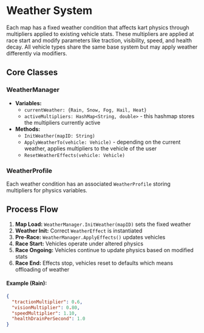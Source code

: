 # Weather System 

Each map has a fixed weather condition that affects kart physics through multipliers applied to existing vehicle stats. These multipliers are applied at race start and modify parameters like traction, visibility, speed, and health decay. All vehicle types share the same base system but may apply weather differently via modifiers.

## Core Classes

### WeatherManager
- **Variables:**
  - `currentWeather: {Rain, Snow, Fog, Hail, Heat}`
  - `activeMultipliers: HashMap<String, double>` - this hashmap stores the multipliers currently active
- **Methods:**
  - `InitWeather(mapID: String)`
  - `ApplyWeatherTo(vehicle: Vehicle)` - depending on the current weather, applies multipliers to the vehicle of the user
  - `ResetWeatherEffects(vehicle: Vehicle)`

### WeatherProfile
Each weather condition has an associated `WeatherProfile` storing multipliers for physics variables.

## Process Flow
1. **Map Load:** `WeatherManager.InitWeather(mapID)` sets the fixed weather
2. **Weather Init:** Correct `WeatherEffect` is instantiated
3. **Pre-Race:** `WeatherManager.ApplyEffects()` updates vehicles
4. **Race Start:** Vehicles operate under altered physics
5. **Race Ongoing:** Vehicles continue to update physics based on modified stats
6. **Race End:** Effects stop, vehicles reset to defaults which means offloading of weather

#### Example (Rain):
```json
{
  "tractionMultiplier": 0.6,
  "visionMultiplier": 0.80,
  "speedMultiplier": 1.10,
  "healthDrainPerSecond": 1.0
}

